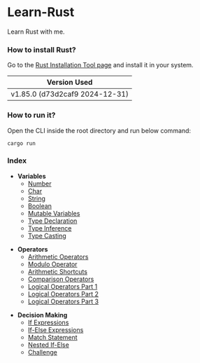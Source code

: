 # Learn-Rust

Learn Rust with me.

### How to install Rust?

Go to the [Rust Installation Tool page](https://www.rust-lang.org/tools/install) and install it in your system.

| Version Used                   |
| ------------------------------ |
| v1.85.0 (d73d2caf9 2024-12-31) |

### How to run it?

Open the CLI inside the root directory and run below command:

```
cargo run
```

### Index

- **Variables**
  - [Number](./src/variables/numbers.rs)
  - [Char](./src/variables/chars.rs)
  - [String](./src/variables/strings.rs)
  - [Boolean](./src/variables/booleans.rs)
  - [Mutable Variables](./src/variables/mut_variables.rs)
  - [Type Declaration](./src/variables/type_declaration.rs)
  - [Type Inference](./src/variables/type_inference.rs)
  - [Type Casting](./src/variables/type_casting.rs)

* **Operators**
  - [Arithmetic Operators](./src/operators/arithmetic_operators.rs)
  - [Modulo Operator](./src/operators/modulo_operator.rs)
  - [Arithmetic Shortcuts](./src/operators/arithmetic_shortcuts.rs)
  - [Comparison Operators](./src/operators/comparison_operators.rs)
  - [Logical Operators Part 1](./src/operators/logical_operators_1.rs)
  - [Logical Operators Part 2](./src/operators/logical_operators_2.rs)
  - [Logical Operators Part 3](./src/operators/logical_operators_3.rs)

- **Decision Making**
  - [If Expressions](./src/decision_making/if_expressions.rs)
  - [If-Else Expressions](./src/decision_making/if_else_expressions.rs)
  - [Match Statement](./src/decision_making/match_statement.rs)
  - [Nested If-Else](./src/decision_making/nested_if_else.rs)
  - [Challenge](./src/decision_making/decision_making_challenge.rs)
